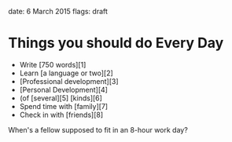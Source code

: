 date: 6 March 2015
flags: draft

# Things you should do Every Day

* Write [750 words][1]
* Learn [a language or two][2]
* [Professional development][3]
* [Personal Development][4]
* (of [several][5] [kinds][6]
* Spend time with [family][7]
* Check in with [friends][8]

When's a fellow supposed to fit in an 8-hour work day?
